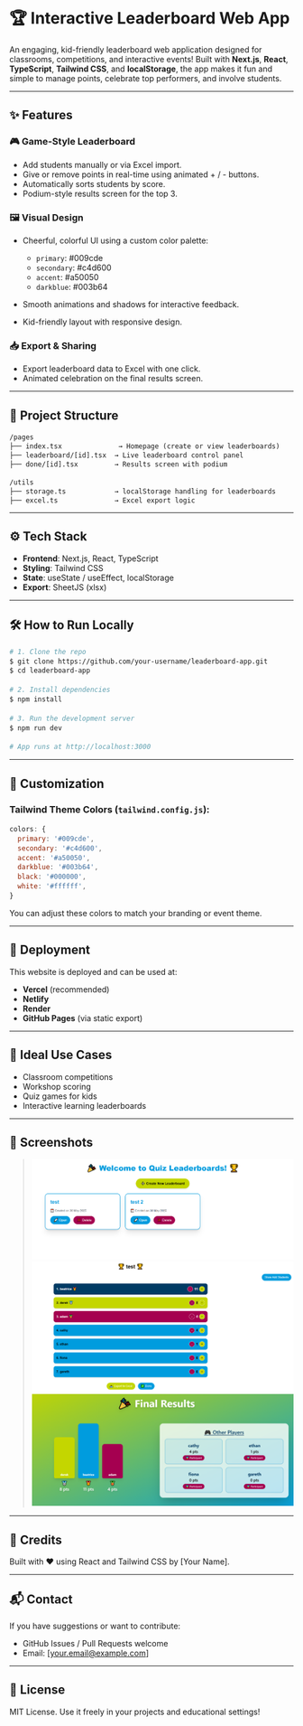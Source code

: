 # 🏆 Interactive Leaderboard Web App

An engaging, kid-friendly leaderboard web application designed for classrooms, competitions, and interactive events! Built with **Next.js**, **React**, **TypeScript**, **Tailwind CSS**, and **localStorage**, the app makes it fun and simple to manage points, celebrate top performers, and involve students.

---

## ✨ Features

### 🎮 Game-Style Leaderboard

* Add students manually or via Excel import.
* Give or remove points in real-time using animated + / - buttons.
* Automatically sorts students by score.
* Podium-style results screen for the top 3.

### 🖼️ Visual Design

* Cheerful, colorful UI using a custom color palette:

  * `primary`: #009cde
  * `secondary`: #c4d600
  * `accent`: #a50050
  * `darkblue`: #003b64
* Smooth animations and shadows for interactive feedback.
* Kid-friendly layout with responsive design.

### 📥 Export & Sharing

* Export leaderboard data to Excel with one click.
* Animated celebration on the final results screen.

---

## 📂 Project Structure

```
/pages
├── index.tsx              → Homepage (create or view leaderboards)
├── leaderboard/[id].tsx  → Live leaderboard control panel
├── done/[id].tsx         → Results screen with podium

/utils
├── storage.ts            → localStorage handling for leaderboards
├── excel.ts              → Excel export logic
```

---

## ⚙️ Tech Stack

* **Frontend**: Next.js, React, TypeScript
* **Styling**: Tailwind CSS
* **State**: useState / useEffect, localStorage
* **Export**: SheetJS (xlsx)

---

## 🛠️ How to Run Locally

```bash
# 1. Clone the repo
$ git clone https://github.com/your-username/leaderboard-app.git
$ cd leaderboard-app

# 2. Install dependencies
$ npm install

# 3. Run the development server
$ npm run dev

# App runs at http://localhost:3000
```

---

## 🎨 Customization

### Tailwind Theme Colors (`tailwind.config.js`):

```js
colors: {
  primary: '#009cde',
  secondary: '#c4d600',
  accent: '#a50050',
  darkblue: '#003b64',
  black: '#000000',
  white: '#ffffff',
}
```

You can adjust these colors to match your branding or event theme.

---

## 🚀 Deployment

This website is deployed and can be used at: 

* **Vercel** (recommended)
* **Netlify**
* **Render**
* **GitHub Pages** (via static export)

---

## 🥳 Ideal Use Cases

* Classroom competitions
* Workshop scoring
* Quiz games for kids
* Interactive learning leaderboards

---

## 📸 Screenshots

> ![alt text](image.png)
> ![alt text](image-1.png)
> ![alt text](image-2.png)

---

## 🙌 Credits

Built with ❤️ using React and Tailwind CSS by \[Your Name].

---

## 📬 Contact

If you have suggestions or want to contribute:

* GitHub Issues / Pull Requests welcome
* Email: \[[your.email@example.com](mailto:your.email@example.com)]

---

## 📄 License

MIT License. Use it freely in your projects and educational settings!
